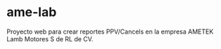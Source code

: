 # ame-lab
Proyecto web para crear reportes PPV/Cancels en la empresa AMETEK Lamb Motores S de RL de CV.
